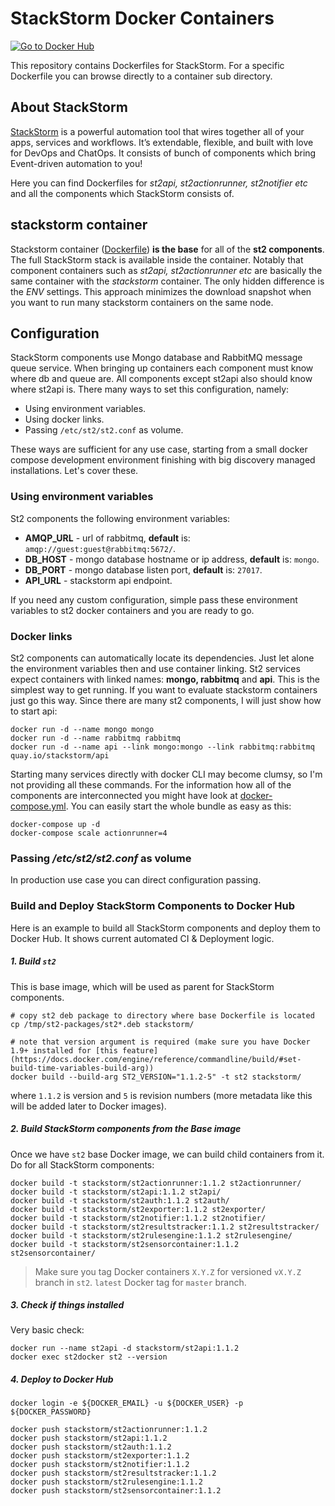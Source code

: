 # StackStorm Docker Containers
[![Go to Docker Hub](https://img.shields.io/badge/Docker%20Hub-%E2%86%92-blue.svg)](https://hub.docker.com/r/stackstorm/)

This repository contains Dockerfiles for StackStorm. For a specific Dockerfile you can browse directly to a container sub directory.

## About StackStorm

[StackStorm](https://stackstorm.com/) is a powerful automation tool that wires together all of your apps, services and workflows. It’s extendable, flexible, and built with love for DevOps and ChatOps. It consists of bunch of components which bring Event-driven automation to you!

Here you can find Dockerfiles for *st2api, st2actionrunner, st2notifier etc* and all the components which StackStorm consists of.

## stackstorm container

Stackstorm container ([Dockerfile](Stackstorm/Dockerfile))  **is the base** for all of the **st2 components**. The full StackStorm stack is available inside the container. Notably that component containers such as *st2api, st2actionrunner etc* are basically the same container with the *stackstorm* container. The only hidden difference is the *ENV* settings. This approach minimizes the download snapshot when you want to run many stackstorm containers on the same node.

## Configuration

StackStorm components use Mongo database and RabbitMQ message queue service. When bringing up containers each component must know where db and queue are. All components except st2api also should know where st2api is.
There many ways to set this configuration, namely:

 - Using environment variables.
 - Using docker links.
 - Passing `/etc/st2/st2.conf` as volume.
 
These ways are sufficient for any use case, starting from a small docker compose development environment finishing with big discovery managed installations. Let's cover these.

### Using environment variables

St2 components the following environment variables:

 - **AMQP_URL** - url of rabbitmq, **default** is: `amqp://guest:guest@rabbitmq:5672/`.
 - **DB_HOST** - mongo database hostname or ip address, **default** is: `mongo`.
 - **DB_PORT** - mongo database listen port, **default** is: `27017`.
 - **API_URL** - stackstorm api endpoint. 

If you need any custom configuration, simple pass these environment variables to st2 docker containers and you are ready to go.

### Docker links

St2 components can automatically locate its dependencies. Just let alone the environment variables then and use container linking. St2 services expect containers with linked names: **mongo, rabbitmq** and **api**. This is the simplest way to get running. If you want to evaluate stackstorm containers just go this way. Since there are many st2 components, I will just show how to start api:

```shell
docker run -d --name mongo mongo
docker run -d --name rabbitmq rabbitmq
docker run -d --name api --link mongo:mongo --link rabbitmq:rabbitmq quay.io/stackstorm/api
```

Starting many services directly with docker CLI may become clumsy, so I'm not providing all these commands. For the information how all of the components are interconnected you might have look at [docker-compose.yml](docker-compose.yml). You can easily start the whole bundle as easy as this:

```
docker-compose up -d
docker-compose scale actionrunner=4
```

### Passing */etc/st2/st2.conf* as volume

In production use case you can direct configuration passing.


### Build and Deploy StackStorm Components to Docker Hub
Here is an example to build all StackStorm components and deploy them to Docker Hub.
It shows current automated CI & Deployment logic.

##### 1. Build `st2`
This is base image, which will be used as parent for StackStorm components.

```
# copy st2 deb package to directory where base Dockerfile is located
cp /tmp/st2-packages/st2*.deb stackstorm/

# note that version argument is required (make sure you have Docker 1.9+ installed for [this feature](https://docs.docker.com/engine/reference/commandline/build/#set-build-time-variables-build-arg))
docker build --build-arg ST2_VERSION="1.1.2-5" -t st2 stackstorm/
```
where `1.1.2` is version and `5` is revision numbers (more metadata like this will be added later to Docker images).

##### 2. Build StackStorm components from the Base image
Once we have `st2` base Docker image, we can build child containers from it. Do for all StackStorm components:
```
docker build -t stackstorm/st2actionrunner:1.1.2 st2actionrunner/
docker build -t stackstorm/st2api:1.1.2 st2api/
docker build -t stackstorm/st2auth:1.1.2 st2auth/
docker build -t stackstorm/st2exporter:1.1.2 st2exporter/
docker build -t stackstorm/st2notifier:1.1.2 st2notifier/
docker build -t stackstorm/st2resultstracker:1.1.2 st2resultstracker/
docker build -t stackstorm/st2rulesengine:1.1.2 st2rulesengine/
docker build -t stackstorm/st2sensorcontainer:1.1.2 st2sensorcontainer/
```
> Make sure you tag Docker containers `X.Y.Z` for versioned `vX.Y.Z` branch in `st2`.
> `latest` Docker tag for `master` branch.

##### 3. Check if things installed
Very basic check:
```
docker run --name st2api -d stackstorm/st2api:1.1.2
docker exec st2docker st2 --version
```

##### 4. Deploy to Docker Hub
```
docker login -e ${DOCKER_EMAIL} -u ${DOCKER_USER} -p ${DOCKER_PASSWORD}

docker push stackstorm/st2actionrunner:1.1.2
docker push stackstorm/st2api:1.1.2
docker push stackstorm/st2auth:1.1.2
docker push stackstorm/st2exporter:1.1.2
docker push stackstorm/st2notifier:1.1.2
docker push stackstorm/st2resultstracker:1.1.2
docker push stackstorm/st2rulesengine:1.1.2
docker push stackstorm/st2sensorcontainer:1.1.2
```
